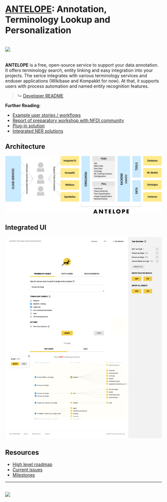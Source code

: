# [ANTELOPE](https://service.tib.eu/annotation/): Annotation, Terminology Lookup and Personalization

<br>
<a href="https://service.tib.eu/annotation/" target="_blank">
  <img src="https://gitlab.com/nfdi4culture/ta5-knowledge-graph/annotation-service/-/raw/main/implementation/src/main/webapp/content/images/logo_antelope.png?ref_type=heads" width="300">
</a>
<br><br>

**ANTELOPE** is a free, open-source service to support your data annotation. It offers terminology search, entity linking and easy integration into your projects. The serice integrates with various terminology services and enduser applications (Wikibase and Kompakkt for now). At that, it supports users with process automation and named entity recognition features.

> ↳ [Developer README](./readme/README.md)

**Further Reading**:

- [Example user stories / workflows](https://miro.com/app/board/uXjVOn6frZY=/)
- [Report of preparatory workshop with NFDI community](https://zenodo.org/record/7100818)
- [Plug-in solution](https://youtu.be/FvU6O23Ozyc)
- [Integrated NER solutions](https://semlab.io/howto/selavy_alpha)

## Architecture

<img alt="Figure of fundamental architecture" src="./readme/antelope-architecture.png" width="700">

## Integrated UI

<img alt="Screenshot of integrated UI" src="./readme/antelope-screenshot.png" width="700">

## Resources

- [High level roadmap](https://docs.google.com/spreadsheets/d/1aCI6LHKs70q2vynO-L1MyRJqbS7IpzHY1dtj4lMIkqY/edit?usp=sharing)
- [Current issues](https://gitlab.com/nfdi4culture/ta5-knowledge-graph/annotation-service/-/issues)
- [Milestones](https://gitlab.com/nfdi4culture/ta5-knowledge-graph/annotation-service/-/milestones)

---

<br>
<a href="https://www.tib.eu/en/" target="_blank">
  <img src="https://www.tib.eu/typo3conf/ext/tib_tmpl_bootstrap/Resources/Public/gfx/logos/tib-full-en.svg" height="35">
</a>